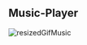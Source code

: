 ## Music-Player
![resizedGifMusic](https://user-images.githubusercontent.com/50993333/81544207-707a7700-938c-11ea-8f8a-d254cfd65d29.gif)

